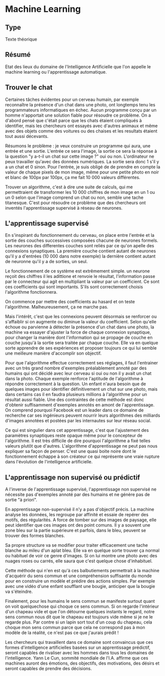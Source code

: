 Machine Learning
================

Type
----

Texte théorique

Résumé
------

Etat des lieux du domaine de l'Intelligence Artificielle que l'on appelle le machine learning ou l'apprentissage automatique.

Trouver le chat
----------------

Certaines tâches évidentes pour un cerveau humain, par exemple reconnaître la présence d'un chat dans une photo, ont longtemps tenu les programmateurs informatiques en échec. Aucun programme conçu par un homme n'apportait une solution fiable pour résoudre ce problème. On a d'abord pensé que c'était parce que les chats étaient compliqués à identifier, mais les chercheurs ont essayés avec d'autres animaux et même avec des objets comme des voitures ou des chaises et les resultats étaient tout aussi décevants.

Résumons le problème : je veux construire un programme qui aura, une entrée et une sortie. L'entrée ce sera l'image, la sortie ce sera la réponse à la question "y a-t-il un chat sur cette image ?" oui ou non. L'ordinateur ne peux travailler qu'avec des données numériques. La sortie sera donc 1 s'il  y a un chat et 0 sinon. Pour l'entrée, je suis obligé de de prendre en compte la valeur de chaque pixels de mon image, même pour une petite photo en noir et blanc de 100px par 100px, ça me fait 10 000 valeurs différentes.

Trouver un algorithme, c'est à dire une suite de calculs, qui me permettraient de transformer les 10 000 chiffres de mon image en un 1 ou un 0 selon que l'image comprend un chat ou non, semble une tache titanesque. C'est pour résoudre ce problème que des chercheurs ont inventés l'apprentissage supervisé à réseau de neurones.

L'apprentissage supervisé
-------------------------

En s'inspirant du fonctionnement du cerveau, on place entre l'entrée et la sortie des couches successives composées chacune de neurones formels. Les neurones des differentes couches sont reliés par ce qu'on apelle des connexions synaptiques. La première couche contient autant de neurones qu'il y a d'entrées (10 000 dans notre exemple) la dernière contient autant de neuronne qu'il y a de sorties, un seul.

Le fonctionnement de ce système est extrêmement simple. un neurone reçoit des chiffres il les adittione et renvoie le résultat, l'information passe par le connecteur qui agit en multipliant la valeur par un coefficient. Ce sont ces coefficients qui sont importants. S'ils sont correctement choisis l'algorithme fonctionnera.

On commence par mettre des coefficients au hasard et on teste l'algorithme. Malheureusement, ça ne marche pas.

Mais l'intérêt, c'est que les connexions peuvent désormais se renforcer ou s'affaiblir si on augmente ou diminue la valeur du coefficient. Selon qu'elle échoue ou parvienne à détecter la présence d'un chat dans une photo, la machine va essayer d'ajuster la force de chaque connexion synaptique, pour changer la manière dont l'information qui se propage de couche en couche jusqu'à la sortie sera traitée par chaque couche. Elle va en quelque sorte apprendre de ses expériences et proposer toujours ce qui lui semble une meilleure manière d'accomplir son objectif.

Pour que l'algorithme effectue correctement ses réglages, il faut l'entrainer avec un très grand nombre d'exemples préalablement annoté par des humains qui ont décidé avec leur cerveau si oui ou non il y avait un chat dans la photo. Chaque exemple renforce l'aptitude de l'algorithme à répondre correctement à la question. Un enfant n'aura besoin que de quelques images pour identifier définitivement un chat sur une photo, mais dans certains cas il en faudra plusieurs millions à l'algorithme pour un résultat aussi fiable. Une des contraintes de cette méthode est donc d'obtenir suffisamment d'exemples annotés en amont de l'apprentissage. On comprend pourquoi Facebook est un leader dans ce domaine de recherche car ses ingénieurs peuvent nourrir leurs algorithmes des milliards d'images annotées et postées par les internautes sur leur réseau social.

Ce qui est singulier dans cet apprentissage, c'est que l'ajustement des paramètres synaptiques reste opaque même pour le concepteur de l'algorithme. Il est très difficile de dire pourquoi l'algorithme a fixé telles valeurs plutôt que d'autres. L'algorithme d'apprentissage ne peut pas nous expliquer sa façon de penser. C'est une quasi boite noire dont le fonctionnement échappe à son créateur ce qui représente une vraie rupture dans l'évolution de l'intelligence artificielle.


L'apprentissage non supervisé ou prédictif
------------------------------------------

A l'inverse de l'apprentissage supervisé, l'apprentissage non supervisé ne nécessite pas d'exemples annoté par des humains et ne génère pas de sortie "à priori".

En apprentissage non-supervisé il n'y a pas d'objectif précis. La machine analyse les données, les regroupe par affinité et essaie de repérer des motifs, des régularités. A force de tomber sur des images de paysage, elle peut identifier que ces images ont des point comuns. Il y a souvent une zone bleu sur la partie supérieure et parfois, dans le bleu, peuvent se trouver des formes blanches.

Sa propre structure va se modifier pour traiter efficacement une tache blanche au mileu d'un aplat bleu. Elle va en quelque sorte trouver ça normal ou habituel de voir ce genre d'images. Si on lui montre une photo avec des nuages roses ou carrés, elle saura que c'est quelque chose d'inhabituel.

Cette méthode qui n'en est qu'à ces balbutiements permettrait à la machine d'acquérir du sens commun et une compréhension suffisante du monde pour en construire un modèle et prédire des actions simples. Par exemple avec une vidéo d'une enfant soufflant une bougie, anticiper que la bougie va s'éteindre. 
 
Finalement, pour les humains le sens commun se manifeste surtout quant on voit quelquechose qui choque ce sens commun. Si on regarde l'intérieur d'un chapeau vide et que l'on détourne quelques instants le regard, notre sens commun nous dit que le chapeau est toujours vide même si je ne le regarde plus. Par contre si un lapin sort tout d'un coup du chapeau, cela choque mon sens commun parce que cela ne correspond pas à mon modèle de la réalité, ce n'est pas ce que j'aurais prédit ! 

Les  chercheurs qui travaillent dans ce domaine sont convaincus que ces  formes d'intelligence artificielles basées sur un apprentissage  prédictif, seront capables de rivaliser avec les hommes dans tous les  domaines de l'intelligence. Yann Le Cun, sommité mondiale de l'I.A.  affirme que ces machines auront des émotions, des objectifs, des  motivations, des désirs et seront capables de prendre des décisions. 
